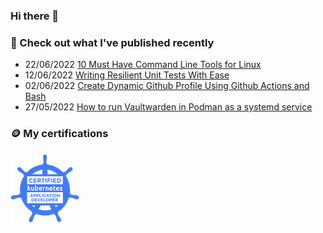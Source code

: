 ### Hi there 👋

<!--
**daydiff/daydiff** is a ✨ _special_ ✨ repository because its `README.md` (this file) appears on your GitHub profile.

Here are some ideas to get you started:

- 🔭 I’m currently working on ...
- 🌱 I’m currently learning ...
- 👯 I’m looking to collaborate on ...
- 🤔 I’m looking for help with ...
- 💬 Ask me about ...
- 📫 How to reach me: ...
- ⚡ Fun fact: ...
-->

### 📖 Check out what I've published recently

<!--blog:start-->
* 22/06/2022 [10 Must Have Command Line Tools for Linux](https://atabakoff.com/10-must-have-command-line-tools-for-linux/)
* 12/06/2022 [Writing Resilient Unit Tests With Ease](https://atabakoff.com/writing-resilient-unit-tests/)
* 02/06/2022 [Create Dynamic Github Profile Using Github Actions and Bash](https://atabakoff.com/creating-a-dynamic-github-profile-with-github-actions-and-bash/)
* 27/05/2022 [How to run Vaultwarden in Podman as a systemd service](https://atabakoff.com/how-to-run-vaultwarden-in-podman-as-a-systemd-service/)
<!--blog:end-->

### 🪙 My certifications

[![CKAD: Certified Kubernetes Application Developer](https://raw.githubusercontent.com/daydiff/daydiff/master/static/ckad_from_cncfsite.png "CKAD: Certified Kubernetes Application Developer")](https://www.credly.com/badges/0d44ab28-9992-46d5-8e0f-9e1f998b95a6/public_url)
